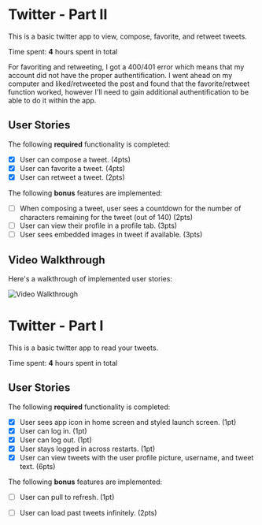 # Twitter - Part II

This is a basic twitter app to view, compose, favorite, and retweet tweets.

Time spent: **4** hours spent in total

For favoriting and retweeting, I got a 400/401 error which means that my account did not have the proper authentification. I went ahead on my computer and liked/retweeted the post and found that the favorite/retweet function worked, however I'll need to gain additional authentification to be able to do it within the app. 

## User Stories

The following **required** functionality is completed:

- [x] User can compose a tweet. (4pts)
- [x] User can favorite a tweet. (4pts)
- [x] User can retweet a tweet. (2pts)

The following **bonus** features are implemented:

- [ ] When composing a tweet, user sees a countdown for the number of characters remaining for the tweet (out of 140) (2pts)
- [ ] User can view their profile in a profile tab. (3pts)
- [ ] User sees embedded images in tweet if available. (3pts)

## Video Walkthrough

Here's a walkthrough of implemented user stories:

<img src='https://github.com/bew030/twitter-/blob/master/demo.gif' title='Video Walkthrough' width='' alt='Video Walkthrough' />


# Twitter - Part I

This is a basic twitter app to read your tweets.

Time spent: **4** hours spent in total

## User Stories

The following **required** functionality is completed:

- [x] User sees app icon in home screen and styled launch screen. (1pt)
- [x] User can log in. (1pt)
- [x] User can log out. (1pt)
- [x] User stays logged in across restarts. (1pt)
- [x] User can view tweets with the user profile picture, username, and tweet text. (6pts)

The following **bonus** features are implemented:

- [ ] User can pull to refresh. (1pt)
- [ ] User can load past tweets infinitely. (2pts)


